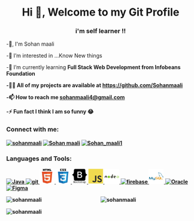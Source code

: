 <h1 align="center">Hi 👋, Welcome to my Git Profile</h1>
<h3 align="center">i'm self learner !!</h3>

-👋, I'm Sohan maali

-👀 I’m interested in ...Know New things

-🌱 I’m currently learning <strong>Full Stack Web Development from Infobeans Foundation<strong>

-👨‍💻 All of my projects are available at https://github.com/Sohanmaali

-📫 How to reach me sohanmaali4@gmail.com

-⚡ Fun fact **I think I am so funny 😂** 

<!--### Blogs posts -->
<!-- BLOG-POST-LIST:START -->
<!-- BLOG-POST-LIST:END -->

<h3 align="left">Connect with me:</h3>
<p align="left">
<!-- <a href="https://codepen.io/rahuldkjain" target="blank"><img align="center" src="https://cdn.jsdelivr.net/npm/simple-icons@3.0.1/icons/codepen.svg" alt="rahuldkjain" height="30" width="40" /></a> -->
<!-- <a href="https://dev.to/rahuldkjain" target="blank"><img align="center" src="https://cdn.jsdelivr.net/npm/simple-icons@3.0.1/icons/dev-dot-to.svg" alt="rahuldkjain" height="30" width="40" /></a> -->
<a href="https://twitter.com/sohanmaali7" target="blank"><img align="center" src="https://cdn.jsdelivr.net/npm/simple-icons@3.0.1/icons/twitter.svg" alt="sohanmaali" height="30" width="40" /></a>
<a href="https://www.linkedin.com/in/sohan-un-6b3795282" target="blank"><img align="center" src="https://cdn.jsdelivr.net/npm/simple-icons@3.0.1/icons/linkedin.svg" alt="Sohan maali" height="30" width="40" /></a>
<a href="https://instagram.com/sohan_maali1" target="blank"><img align="center" src="https://cdn.jsdelivr.net/npm/simple-icons@3.0.1/icons/instagram.svg" alt="Sohan_maali1" height="30" width="40"/></a>
</p>

<!-- **📕 Latest dev.to posts [@sohanmaali](https://dev.to/sohanmaali)** -->
<!-- BLOG-POST-LIST:START 
- [How I improved my GitHub profile?](https://dev.to/rahuldkjain/how-i-improved-my-github-profile-480c)
- [Awesome FrontendMasters course resources](https://dev.to/rahuldkjain/awesome-frontendmasters-course-resources-1gj2)
- [How to start and promote your open-source project?](https://dev.to/rahuldkjain/how-to-start-and-promote-your-open-source-project-3ebp)
- [How to gain 1000+ stars on an open-source project quickly?](https://dev.to/rahuldkjain/how-my-project-repo-reached-200-stars-in-less-than-36-hours-on-github-2l15) -->
<!-- BLOG-POST-LIST:END -->

<h3 align="left">Languages and Tools:</h3>    

<p align="left">
<!--  <a href="https://aws.amazon.com" target="_blank"> <img src="https://raw.githubusercontent.com/devicons/devicon/master/icons/amazonwebservices/amazonwebservices-original-wordmark.svg" alt="aws" width="40" height="40"/> </a> 
  <a href="https://expressjs.com" target="_blank"> <img src="https://raw.githubusercontent.com/devicons/devicon/master/icons/express/express-original-wordmark.svg" alt="express" width="40" height="40"/> </a> 
  -->
  <a href="https://www.geeksforgeeks.org/java" target="_blank"> <img src="https://www.svgrepo.com/show/184143/java.svg" alt="Java" width="40" height="40"/>  </a>
  <a href="https://git-scm.com/" target="_blank"> <img src="https://www.vectorlogo.zone/logos/git-scm/git-scm-icon.svg" alt="git" width="40" height="40"/> </a> 
   <a href="https://www.w3.org/html/" target="_blank"> <img src="https://raw.githubusercontent.com/devicons/devicon/master/icons/html5/html5-original-wordmark.svg" alt="html5" width="40" height="40"/> </a> 
  <a href="https://www.w3schools.com/css/" target="_blank"> <img src="https://raw.githubusercontent.com/devicons/devicon/master/icons/css3/css3-original-wordmark.svg" alt="css3" width="40" height="40"/> </a>
   <a href="https://getbootstrap.com" target="_blank"> <img src="https://raw.githubusercontent.com/devicons/devicon/master/icons/bootstrap/bootstrap-plain-wordmark.svg" alt="bootstrap" width="40" height="40"/> </a> 
  <a href="https://developer.mozilla.org/en-US/docs/Web/JavaScript" target="_blank"> <img src="https://raw.githubusercontent.com/devicons/devicon/master/icons/javascript/javascript-original.svg" alt="javascript" width="40" height="40"/> </a>
  <a href="https://nodejs.org" target="_blank"> <img src="https://raw.githubusercontent.com/devicons/devicon/master/icons/nodejs/nodejs-original-wordmark.svg" alt="nodejs" width="40" height="40"/> </a>
   <a href="https://firebase.google.com/" target="_blank"> <img src="https://www.vectorlogo.zone/logos/firebase/firebase-icon.svg" alt="firebase" width="40" height="40"/> </a>
  <a href="https://www.mysql.com/" target="_blank"> <img src="https://raw.githubusercontent.com/devicons/devicon/master/icons/mysql/mysql-original-wordmark.svg" alt="mysql" width="40" height="40"/> </a> 
 <a href="https://www.oracle.com/" target="_blank"> <img src="https://upload.wikimedia.org/wikipedia/commons/5/50/Oracle_logo.svg" alt="Oracle" width="40" height="40"/> </a> 
   <a href="https://www.figma.com/resource-library/design-basics/" target="_blank"> <img src="https://uxwing.com/wp-content/themes/uxwing/download/brands-and-social-media/figma-icon.png" alt="Figma" width="40" height="40"/> </a> 
  <!--  <a href="https://heroku.com" target="_blank"> <img src="https://www.vectorlogo.zone/logos/heroku/heroku-icon.svg" alt="heroku" width="40" height="40"/> </a> -->

<!--  <a href="https://www.linux.org/" target="_blank"> <img src="https://raw.githubusercontent.com/devicons/devicon/master/icons/linux/linux-original.svg" alt="linux" width="40" height="40"/> </a> -->
  
 <!--
  <a href="https://www.postgresql.org" target="_blank"> <img src="https://raw.githubusercontent.com/devicons/devicon/master/icons/postgresql/postgresql-original-wordmark.svg" alt="postgresql" width="40" height="40"/> </a>
  <a href="https://postman.com" target="_blank"> <img src="https://www.vectorlogo.zone/logos/getpostman/getpostman-icon.svg" alt="postman" width="40" height="40"/> </a> <a href="https://www.python.org" target="_blank"> <img src="https://raw.githubusercontent.com/devicons/devicon/master/icons/python/python-original.svg" alt="python" width="40" height="40"/> </a> 
  <a href="https://reactjs.org/" target="_blank"> <img
src="https://raw.githubusercontent.com/devicons/devicon/master/icons/react/react-original-wordmark.svg" alt="react" width="40" height="40"/> </a> 
  <a href="https://www.sqlite.org/" target="_blank"> <img src="https://www.vectorlogo.zone/logos/sqlite/sqlite-icon.svg" alt="sqlite" width="40" height="40"/> </a> </p>
-->
<p><img align="left" src="https://github-readme-stats.vercel.app/api/top-langs?username=Sohanmaali&show_icons=true&locale=en&layout=compact" alt="sohanmaali" /></p>
<p align="center"> <img src=https://github-readme-stats.vercel.app/api?username=Sohanmaali&show_icons=true alt=sohanmaali /> </p>
<p><img align="center" src="https://github-readme-streak-stats.herokuapp.com/?user=Sohanmaali&" alt="sohanmaali" /></p>
<!-- ![Snake animation](https://github.com/thepiyushmalhotra/thepiyushmalhotra/blob/output/github-contribution-grid-snake.svg) -->
